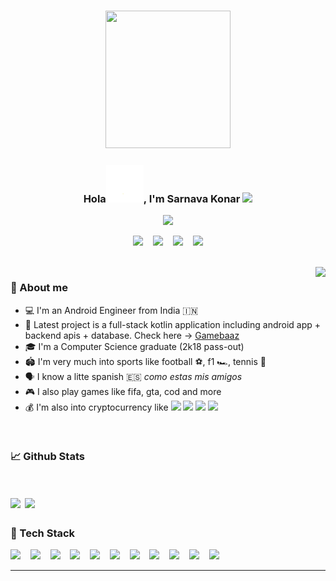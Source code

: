 
<h3 align="center"><img width="200" height="220" src="https://d1ok5audnc2xsv.cloudfront.net/hire-developers-risk-free-upstack.png" /></h3>

<h3 align="center">Hola<img src="https://github.com/Kathryn-Jie/Kathryn-Jie/blob/main/wave.gif" width="60px"/>, I'm Sarnava Konar  <img src="https://emojis.slackmojis.com/emojis/images/1531849430/4246/blob-sunglasses.gif?1531849430" width="28"/></h3>

<p align="center">
  <img src="https://gpvc.arturio.dev/sarnavakonar"/>
</p>

<p align="center">
  <a href="https://twitter.com/SarnavaKonar"><img src="https://cdn.jsdelivr.net/npm/simple-icons@v3/icons/twitter.svg" height="25"/></a> 
  &nbsp&nbsp
  <a href="https://www.linkedin.com/in/sarnava-konar-078219115"><img src="https://cdn.jsdelivr.net/npm/simple-icons@v3/icons/linkedin.svg" height="25"/></a> 
  &nbsp&nbsp
  <a href="https://instagram.com/sarnava_konar"><img src="https://cdn.jsdelivr.net/npm/simple-icons@v3/icons/instagram.svg" height="25"/></a> 
  &nbsp&nbsp
  <a href="https://www.reddit.com/user/sarnava"><img src="https://cdn.jsdelivr.net/npm/simple-icons@v3/icons/reddit.svg" height="25"/></a> 
</p>
</br>

<img align='right' src='https://media2.giphy.com/media/IbrrT7xpgvB9lw2VDr/giphy.gif' >

### 📖 About me

* 💻 I'm an Android Engineer from India 🇮🇳
* 🎨 Latest project is a full-stack kotlin application including android app + backend apis + database. Check here -> [Gamebaaz](https://github.com/sarnavakonar/Gamebaaz)
* 🎓 I'm a Computer Science graduate (2k18 pass-out)
* 🏟️ I'm very much into sports like football ⚽, f1 🏎️, tennis 🎾
* 🗣️ I know a litte spanish 🇪🇸 *como estas mis amigos*
* 🎮 I also play games like fifa, gta, cod and more
* 💰 I'm also into cryptocurrency like <img src="https://cryptocompetitions.online/wp-content/uploads/2021/06/blogo.png" height="20"/> <img src="https://res.cloudinary.com/crunchbase-production/image/upload/c_lpad,f_auto,q_auto:eco,dpr_1/v1476103033/xfu7exy5y6rkscsm1kns.png" height="20"/> <img src="https://upload.wikimedia.org/wikipedia/en/5/53/Shiba_Inu_coin_logo.png" height="20"/> <img src="https://assets.coingecko.com/coins/images/8284/large/luna1557227471663.png?1567147072" height="20"/>
</br>

### 📈 Github Stats

<h1 align="left">
  <img src="https://github-readme-stats.vercel.app/api?username=sarnavakonar&count_private=true&show_icons=true&include_all_commits=true" height="200" />
  <img src="https://github-readme-stats.vercel.app/api/top-langs/?username=sarnavakonar&layout=demo" height="200" />
</h1>

### 🔨 Tech Stack

<p align="left">
  <img src="https://img.shields.io/badge/Android-3DDC84?style=for-the-badge&logo=android&logoColor=white" /> 
  &nbsp&nbsp
  <img src="https://img.shields.io/badge/Kotlin-0095D5?&style=for-the-badge&logo=kotlin&logoColor=white" />
  &nbsp&nbsp
  <img src="https://img.shields.io/badge/Android_Studio-3DDC84?style=for-the-badge&logo=android-studio&logoColor=white" /> 
  &nbsp&nbsp
  <img src="https://img.shields.io/badge/Java-ED8B00?style=for-the-badge&logo=java&logoColor=white" /> 
  &nbsp&nbsp
  <img src="https://img.shields.io/badge/MySQL-00000F?style=for-the-badge&logo=mysql&logoColor=white" /> 
  &nbsp&nbsp 
  <img src="https://img.shields.io/badge/MongoDB-4EA94B?style=for-the-badge&logo=mongodb&logoColor=white" /> 
  &nbsp&nbsp
  <img src="https://img.shields.io/badge/firebase-ffca28?style=for-the-badge&logo=firebase&logoColor=black" /> 
  &nbsp&nbsp
  <img src="https://img.shields.io/badge/Postman-FF6C37?style=for-the-badge&logo=Postman&logoColor=white" /> 
  &nbsp&nbsp
  <img src="https://img.shields.io/badge/Git-F05032?style=for-the-badge&logo=git&logoColor=white" /> 
  &nbsp&nbsp
  <img src="https://img.shields.io/badge/Jira-0052CC?style=for-the-badge&logo=Jira&logoColor=white" />
  &nbsp&nbsp
  <img src="https://img.shields.io/badge/Heroku-430098?style=for-the-badge&logo=heroku&logoColor=white" /> 
</p>

---
